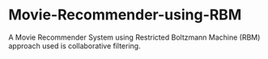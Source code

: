 # Movie-Recommender-using-RBM
A Movie Recommender System using Restricted Boltzmann Machine (RBM) approach used is collaborative filtering.
